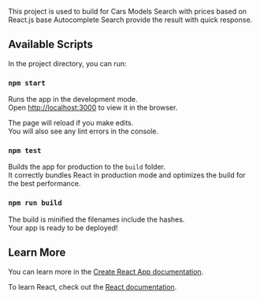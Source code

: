 This project is used to build for Cars Models Search with prices based on React.js base Autocomplete Search provide the result with quick response.

## Available Scripts

In the project directory, you can run:

### `npm start`

Runs the app in the development mode.<br />
Open [http://localhost:3000](http://localhost:3000) to view it in the browser.

The page will reload if you make edits.<br />
You will also see any lint errors in the console.

### `npm test`

Builds the app for production to the `build` folder.<br />
It correctly bundles React in production mode and optimizes the build for the best performance.

### `npm run build`

The build is minified the filenames include the hashes.<br />
Your app is ready to be deployed!

## Learn More

You can learn more in the [Create React App documentation](https://facebook.github.io/create-react-app/docs/getting-started).

To learn React, check out the [React documentation](https://reactjs.org/).